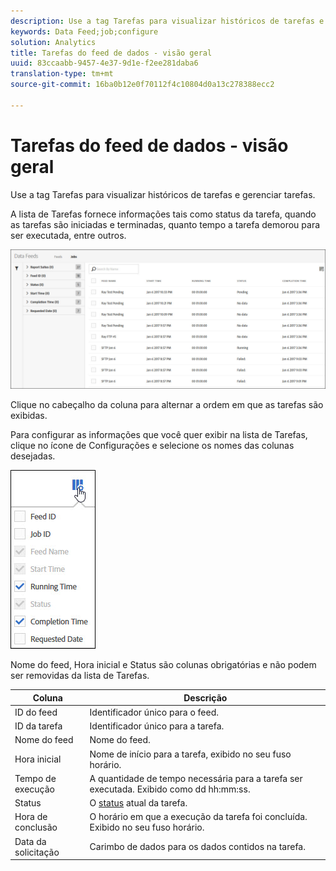 ```yaml
---
description: Use a tag Tarefas para visualizar históricos de tarefas e gerenciar tarefas.
keywords: Data Feed;job;configure
solution: Analytics
title: Tarefas do feed de dados - visão geral
uuid: 83ccaabb-9457-4e37-9d1e-f2ee281daba6
translation-type: tm+mt
source-git-commit: 16ba0b12e0f70112f4c10804d0a13c278388ecc2

---
```



# Tarefas do feed de dados - visão geral

Use a tag Tarefas para visualizar históricos de tarefas e gerenciar tarefas.

A lista de Tarefas fornece informações tais como status da tarefa, quando as tarefas são iniciadas e terminadas, quanto tempo a tarefa demorou para ser executada, entre outros.

![](assets/jobs.jpg)

Clique no cabeçalho da coluna para alternar a ordem em que as tarefas são exibidas.

Para configurar as informações que você quer exibir na lista de Tarefas, clique no ícone de Configurações e selecione os nomes das colunas desejadas.

![](assets/job-cols.jpg)

Nome do feed, Hora inicial e Status são colunas obrigatórias e não podem ser removidas da lista de Tarefas.

| Coluna | Descrição |
|---|---|
| ID do feed | Identificador único para o feed. |
| ID da tarefa | Identificador único para a tarefa. |
| Nome do feed | Nome do feed. |
| Hora inicial | Nome de início para a tarefa, exibido no seu fuso horário. |
| Tempo de execução | A quantidade de tempo necessária para a tarefa ser executada. Exibido como dd hh:mm:ss. |
| Status | O [status](/help/export/analytics-data-feed/c-df-jobs/r-job-status.md) atual da tarefa. |
| Hora de conclusão | O horário em que a execução da tarefa foi concluída. Exibido no seu fuso horário. |
| Data da solicitação | Carimbo de dados para os dados contidos na tarefa. |

